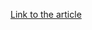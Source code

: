 [Link to the article](https://www.welivesecurity.com/en/cybersecurity/my-information-was-stolen-now-what/)
